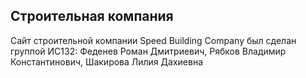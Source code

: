 ## Строительная компания
Сайт строительной компании Speed Building Company был сделан группой ИС132: Феденев Роман Дмитриевич, Рябков Владимир Константинович, Шакирова Лилия Дахиевна